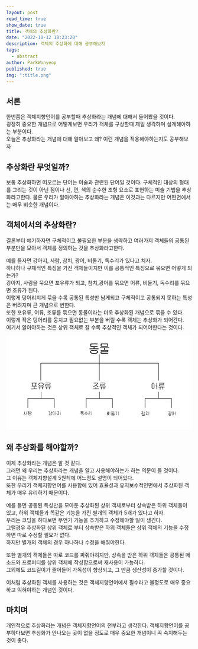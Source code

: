 ```yaml
---
layout: post
read_time: true
show_date: true
title: 객체의 추상화란?
date: "2022-10-12 18:23:20"
description: 객체의 추상화에 대해 공부해보자
tags:
  - abstract
author: ParkWonyeop
published: true
img: ":title.png"
---
```


## 서론

한번쯤은 객체지향언어를 공부할때 추상화라는 개념에 대해서 들어봤을 것이다.  
굉장히 중요한 개념으로 어떻게보면 우리가 객체를 구상할때 제일 생각하며 설계해야하는 부분이다.  
오늘은 추상화라는 개념에 대해 알아보고 왜? 이런 개념을 적용해야하는지도 공부해보자

## 추상화란 무엇일까?

보통 추상화하면 떠오르는 단어는 미술과 관련된 단어일 것이다.
구체적인 대상의 형태를 그리는 것이 아닌 점이나 선, 면, 색의 순수한 조형 요소로 표현하는 미술 기법을 추상화라고한다.
물론 우리가 알아야하는 추상화라는 개념은 이것과는 다르지만 어떤면에서는 매우 비슷한 개념이다.

## 객체에서의 추상화란?

결론부터 얘기하자면 구체적이고 불필요한 부분을 생략하고 여러가지 객체들의 공통된 부분만을 모아서 객체를 정의하는 것을 추상화라고한다.

예를 들자면 강아지, 사람, 참치, 광어, 비둘기, 독수리가 있다고 치자.  
하나하나 구체적인 특징을 가진 객체들이지만 이를 공통적인 특징으로 묶으면 어떻게 되는가?  
강아지, 사람을 묶으면 포유류가 되고, 참치,광어를 묶으면 어류, 비둘기, 독수리를 묶으면 조류가 된다.  
이렇게 덩어리지게 묶을 수록 공통된 특성만 남게되고 구체적이고 공통되지 못하는 특성은 버려지며 큰 개념으로 변한다.  
또한 포유류, 어류, 조류를 묶으면 동물이라는 더욱 추상화된 개념으로 묶을 수 있다.  
이렇게 작은 덩어리를 뭉치고 필요없는 부분을 버릴 수록 객체는 추상화가 되어간다.  
여기서 알아야하는 것은 상위 객체로 갈 수록 추상적인 객체가 되어야한다는 것이다.

<center><img src="../assets/img/posts/20221012/abs.png"></center>

## 왜 추상화를 해야할까?

이제 추상화라는 개념은 알 것 같다.  
그러면 왜 우리는 추상화라는 개념을 알고 사용해야하는가 하는 의문이 들 것이다.  
그 이유는 객체지향설계 5원칙에 어느정도 설명이 되어있다.  
또한 우리가 객체지향언어를 사용함에 있어 효율성과 유지보수적인면에서 추상화된 객체가 매우 유리하기 때문이다.

예를 들면 공통된 특성만을 모아둔 추상화된 상위 객체로부터 상속받은 하위 객체들이 있고, 하위 객체들과 똑같은 기능을 가진 별개의 객체가 5개가 있다고 하자.  
우리는 코딩을 하다보면 무언가 기능을 추가하고 수정해야할 일이 생긴다.  
그럴경우 추상화된 상위 객체로 부터 상속받은 하위 객체들은 상위 객체의 기능을 수정하면 따로 수정할 필요가 없다.  
하지만 별개의 객체의 경우 하나하나 수정을 해줘야한다.

또한 별개의 객체들은 따로 코드를 짜줘야히지만, 상속을 받은 하위 객체들은 공통된 메소드와 프로퍼티를 상위 객체에 작성함으로써 재사용이 가능하다.  
그외에도 코드길이가 줄어들어 가독성이 향상되고, 그 만큼 생산성이 증가할 것이다.

이처럼 추상화된 객체를 사용하는 것은 객체지향언어에서 필수라고 볼정도로 매우 중요하고 익혀야하는 개념인 것이다.

## 마치며

개인적으로 추상화라는 개념은 객체지향언어의 전부라고 생각한다.
객체지향언어를 공부하다보면 추상화가 안나오는 곳이 없을 정도로 매우 중요한 개념이니 꼭 숙지해두는 것이 좋다.
